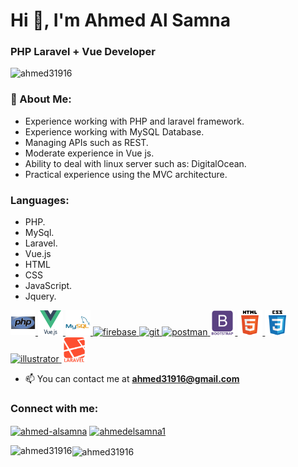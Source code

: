 <h1>Hi 👋, I'm Ahmed Al Samna</h1>
<h3>PHP Laravel + Vue Developer</h3>

<p align="left"> <img src="https://komarev.com/ghpvc/?username=ahmed31916&label=Profile%20views&color=0e75b6&style=flat" alt="ahmed31916" /> </p>

<h3>🤵 About Me:</h3>

- Experience working with PHP and laravel framework.
- Experience working with MySQL Database.
- Managing APIs such as REST.
- Moderate experience in Vue js.
- Ability to deal with linux server such as: DigitalOcean.
- Practical experience using the MVC architecture.

<h3> Languages:</h3>

- PHP.
- MySql.
- Laravel.
- Vue.js
- HTML
- CSS
- JavaScript.
- Jquery.


<p align="left"> 
    <a href="https://www.php.net" target="_blank" rel="noreferrer"> 
        <img src="https://raw.githubusercontent.com/devicons/devicon/master/icons/php/php-original.svg" alt="php" width="40" height="40"/> 
    </a>
    <a href="https://vuejs.org/" target="_blank" rel="noreferrer"> 
        <img src="https://raw.githubusercontent.com/devicons/devicon/master/icons/vuejs/vuejs-original-wordmark.svg" alt="vuejs" width="40" height="40"/> 
    </a> 
    <a href="https://www.mysql.com/" target="_blank" rel="noreferrer"> 
        <img src="https://raw.githubusercontent.com/devicons/devicon/master/icons/mysql/mysql-original-wordmark.svg" alt="mysql" width="40" height="40"/> 
    </a> 
    <a href="https://firebase.google.com/" target="_blank" rel="noreferrer"> 
        <img src="https://www.vectorlogo.zone/logos/firebase/firebase-icon.svg" alt="firebase" width="40" height="40"/> 
    </a> 
    <a href="https://git-scm.com/" target="_blank" rel="noreferrer"> 
        <img src="https://www.vectorlogo.zone/logos/git-scm/git-scm-icon.svg" alt="git" width="40" height="40"/> 
    </a> 
    <a href="https://postman.com" target="_blank" rel="noreferrer"> 
        <img src="https://www.vectorlogo.zone/logos/getpostman/getpostman-icon.svg" alt="postman" width="40" height="40"/> 
    </a> 
    <a href="https://getbootstrap.com" target="_blank" rel="noreferrer"> 
        <img src="https://raw.githubusercontent.com/devicons/devicon/master/icons/bootstrap/bootstrap-plain-wordmark.svg" alt="bootstrap" width="40" height="40"/> 
    </a> 
    <a href="https://www.w3.org/html/" target="_blank" rel="noreferrer">
        <img src="https://raw.githubusercontent.com/devicons/devicon/master/icons/html5/html5-original-wordmark.svg" alt="html5" width="40" height="40"/> 
    </a> 
    <a href="https://www.w3schools.com/css/" target="_blank" rel="noreferrer"> 
        <img src="https://raw.githubusercontent.com/devicons/devicon/master/icons/css3/css3-original-wordmark.svg" alt="css3" width="40" height="40"/> 
    </a> 
    <a href="https://www.adobe.com/in/products/illustrator.html" target="_blank" rel="noreferrer"> <img src="https://www.vectorlogo.zone/logos/adobe_illustrator/adobe_illustrator-icon.svg" alt="illustrator" width="40" height="40"/> </a> <a href="https://laravel.com/" target="_blank" rel="noreferrer">
        <img src="https://raw.githubusercontent.com/devicons/devicon/master/icons/laravel/laravel-plain-wordmark.svg" alt="laravel" width="40" height="40"/> 
    </a> 
</p>

- 📫 You can contact me at **ahmed31916@gmail.com**

<h3 align="left">Connect with me:</h3>
<p align="left">
<a href="https://linkedin.com/in/ahmed-alsamna" target="blank"><img align="center" src="https://raw.githubusercontent.com/rahuldkjain/github-profile-readme-generator/master/src/images/icons/Social/linked-in-alt.svg" alt="ahmed-alsamna" height="30" width="40" /></a>
<a href="https://fb.com/ahmedelsamna1" target="blank"><img align="center" src="https://raw.githubusercontent.com/rahuldkjain/github-profile-readme-generator/master/src/images/icons/Social/facebook.svg" alt="ahmedelsamna1" height="30" width="40" /></a>
</p>


<p>
    <img align="left" src="https://github-readme-stats.vercel.app/api/top-langs?username=ahmed31916&show_icons=true&locale=en&layout=compact" alt="ahmed31916" />
    <img align="center" src="https://github-readme-stats.vercel.app/api?username=ahmed31916&show_icons=true&locale=en" alt="ahmed31916" />
</p>

